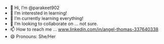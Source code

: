 - 👋 Hi, I’m @parakeet902
- 👀 I’m interested in learning!
- 🌱 I’m currently learning everything!
- 💞️ I’m looking to collaborate on ... not sure.
- 📫 How to reach me ... www.linkedin.com/in/angel-thomas-337640338
- 😄 Pronouns: She/Her
<!---
parakeet902/parakeet902 is a ✨ special ✨ repository because its `README.md` (this file) appears on your GitHub profile.
You can click the Preview link to take a look at your changes.
--->
